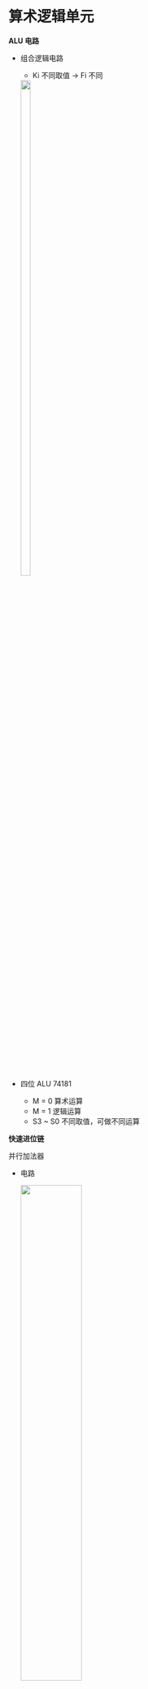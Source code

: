 # 算术逻辑单元

**ALU 电路**

* 组合逻辑电路

  * Ki 不同取值 -> Fi 不同

  <img src="https://img-blog.csdnimg.cn/20201219133429952.png" width="20%" height="50%"  />

* 四位 ALU 74181

  * M = 0 算术运算
  * M = 1 逻辑运算
  * S3 ~ S0 不同取值，可做不同运算



**快速进位链**

并行加法器

* 电路

  <img src="https://img-blog.csdnimg.cn/20201219133455805.png" width="50%" height="50%"  />

* 运算

  <img src="https://img-blog.csdnimg.cn/20201219133517845.png" width="50%" height="50%"  />



串行进位链

* 电路

  <img src="https://img-blog.csdnimg.cn/20201219133548992.png?x-oss-process=image/watermark,type_ZmFuZ3poZW5naGVpdGk,shadow_10,text_aHR0cHM6Ly9ibG9nLmNzZG4ubmV0L3dlaXhpbl80MzkzNDYwNw==,size_16,color_FFFFFF,t_70" width="50%" height="50%"  />

* 运算

  <img src="https://img-blog.csdnimg.cn/20201219133611176.png" width="50%" height="50%"  />



并行进位链（先行进位，跳跃进位）

* 基础

  * 电路

    <img src="https://img-blog.csdnimg.cn/20201219133637659.png?x-oss-process=image/watermark,type_ZmFuZ3poZW5naGVpdGk,shadow_10,text_aHR0cHM6Ly9ibG9nLmNzZG4ubmV0L3dlaXhpbl80MzkzNDYwNw==,size_16,color_FFFFFF,t_70" width="50%" height="50%"  />

  * 运算

    <img src="https://img-blog.csdnimg.cn/20201219133657491.png" width="50%" height="50%"  />

  

* 单重分组跳跃进位链

  * n  位全加器分若干小组，小组中的进位同时产生，小组与小组之间采用串行进位

  * 电路（以 n = 16  为例）

    <img src="https://img-blog.csdnimg.cn/20201219133716395.png?x-oss-process=image/watermark,type_ZmFuZ3poZW5naGVpdGk,shadow_10,text_aHR0cHM6Ly9ibG9nLmNzZG4ubmV0L3dlaXhpbl80MzkzNDYwNw==,size_16,color_FFFFFF,t_70" width="50%" height="50%" />
* 双重分组跳跃进位链

  * n  位全加器分若干大组，大组中又包含若干小组。每个大组中小组的最高位进位同时产生。

  * 大组与大组之间采用串行进位。

  * 分组

    <img src="https://img-blog.csdnimg.cn/20201219133737932.png?x-oss-process=image/watermark,type_ZmFuZ3poZW5naGVpdGk,shadow_10,text_aHR0cHM6Ly9ibG9nLmNzZG4ubmV0L3dlaXhpbl80MzkzNDYwNw==,size_16,color_FFFFFF,t_70" width="50%" height="50%"  />

  * 大组进位分析

    <img src="https://img-blog.csdnimg.cn/20201219133804146.png?x-oss-process=image/watermark,type_ZmFuZ3poZW5naGVpdGk,shadow_10,text_aHR0cHM6Ly9ibG9nLmNzZG4ubmV0L3dlaXhpbl80MzkzNDYwNw==,size_16,color_FFFFFF,t_70" width="50%" height="50%"  />

  

  

  

  

  

  

  

  * 大组进位线路（以第 2  大组为例）

    <img src="https://img-blog.csdnimg.cn/20201219133828440.png?x-oss-process=image/watermark,type_ZmFuZ3poZW5naGVpdGk,shadow_10,text_aHR0cHM6Ly9ibG9nLmNzZG4ubmV0L3dlaXhpbl80MzkzNDYwNw==,size_16,color_FFFFFF,t_7" width="50%" height="50%" />

  * 小组进位线路（以第 8  小组为例）

    <img src="https://img-blog.csdnimg.cn/20201219133846778.png?x-oss-process=image/watermark,type_ZmFuZ3poZW5naGVpdGk,shadow_10,text_aHR0cHM6Ly9ibG9nLmNzZG4ubmV0L3dlaXhpbl80MzkzNDYwNw==,size_16,color_FFFFFF,t_70" width="50%" height="50%" />

    

  * n =16 双重分组跳跃进位链

    <img src="https://img-blog.csdnimg.cn/20201219133905585.png?x-oss-process=image/watermark,type_ZmFuZ3poZW5naGVpdGk,shadow_10,text_aHR0cHM6Ly9ibG9nLmNzZG4ubmV0L3dlaXhpbl80MzkzNDYwNw==,size_16,color_FFFFFF,t_70" width="50%" height="50%"  />

    * 大组进位线路

      <img src="https://img-blog.csdnimg.cn/20201219133926947.png"  />

    * 小组进位电路

      <img src="https://img-blog.csdnimg.cn/20201219134008113.png" />

    

  * n =32  双重分组跳跃进位链

    <img src="https://img-blog.csdnimg.cn/20201219134036818.png?x-oss-process=image/watermark,type_ZmFuZ3poZW5naGVpdGk,shadow_10,text_aHR0cHM6Ly9ibG9nLmNzZG4ubmV0L3dlaXhpbl80MzkzNDYwNw==,size_16,color_FFFFFF,t_70" width="50%" height="50%"  />

    * 大组进位线路

      <img src="https://img-blog.csdnimg.cn/20201219134059260.png" />

    * 小组进位电路

      <img src="https://img-blog.csdnimg.cn/20201219134134352.png"  />


